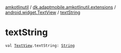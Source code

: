 [amkotlinutil](../../index.md) / [dk.adaptmobile.amkotlinutil.extensions](../index.md) / [android.widget.TextView](index.md) / [textString](text-string.md)

# textString

`val `[`TextView`](https://developer.android.com/reference/android/widget/TextView.html)`.textString: `[`String`](https://kotlinlang.org/api/latest/jvm/stdlib/kotlin/-string/index.html)